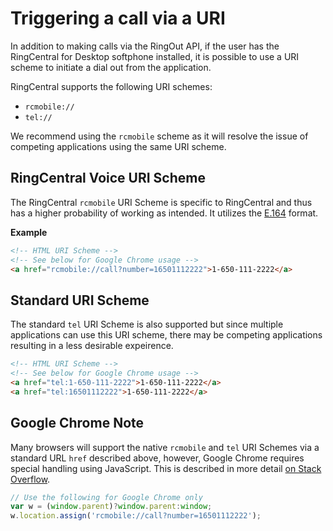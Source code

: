 # Triggering a call via a URI

In addition to making calls via the RingOut API, if the user has the RingCentral for Desktop softphone installed, it is possible to use a URI scheme to initiate a dial out from the application.

RingCentral supports the following URI schemes:

* `rcmobile://`
* `tel://`

We recommend using the `rcmobile` scheme as it will resolve the issue of competing applications using the same URI scheme.

## RingCentral Voice URI Scheme

The RingCentral `rcmobile` URI Scheme is specific to RingCentral and thus has a higher probability of working as intended. It utilizes the [E.164](https://en.wikipedia.org/wiki/E.164) format. 

**Example**

```html
<!-- HTML URI Scheme -->
<!-- See below for Google Chrome usage -->
<a href="rcmobile://call?number=16501112222">1-650-111-2222</a>
```

## Standard URI Scheme

The standard `tel` URI Scheme is also supported but since multiple applications can use this URI scheme, there may be competing applications resulting in a less desirable expeirence.

```html
<!-- HTML URI Scheme -->
<!-- See below for Google Chrome usage -->
<a href="tel:1-650-111-2222">1-650-111-2222</a>
<a href="tel:16501112222">1-650-111-2222</a>
```

## Google Chrome Note

Many browsers will support the native `rcmobile` and `tel` URI Schemes via a standard URL `href` described above, however, Google Chrome requires special handling using JavaScript. This is described in more detail [on Stack Overflow](http://stackoverflow.com/questions/2330545/is-it-possible-to-open-custom-url-scheme-with-google-chrome).

```javascript
// Use the following for Google Chrome only
var w = (window.parent)?window.parent:window;
w.location.assign('rcmobile://call?number=16501112222');
```
